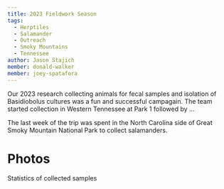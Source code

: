 ```yaml
---
title: 2023 Fieldwork Season
tags:
  - Herptiles
  - Salamander
  - Outreach
  - Smoky Mountains
  - Tennessee 
author: Jason Stajich
member: donald-walker
member: joey-spatafora
---
```


Our 2023 research collecting animals for fecal samples and isolation of Basidiobolus cultures was a fun and successful campagain. The team started collection in Western Tennessee at Park 1 followed by ...

The last week of the trip was spent in the North Carolina side of Great Smoky Mountain National Park to collect salamanders.

Photos
==

Statistics of collected samples


